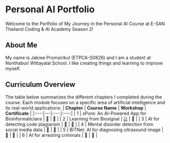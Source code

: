 # Personal AI Portfolio

Welcome to the Portfolio of My Journey in the Personal AI Course at E-SAN Thailand Coding & AI Academy Season 2!

## About Me
My name is Jakree Promsirikul (ETPCA-S0826) and I am a student at Nonthaburi Wittayalai School. I like creating things and learning to improve myself.

## Curriculum Overview
The table below summarizes the different chapters I completed during the course. Each module focuses on a specific area of artificial intelligence and its real-world applications:
| **Chapter** | **Course Name** | **Workshop** | **Certificate** |
|:---:|---|:---:|:---:|
| 1 | xPore: An AI-Powered App for Bioinformaticians | 🔄 | 🔄 |
| 2 | Learning from Biosignal | [☑](https://github.com/Beambeem1/Learning-from-Biosignal.git) | 🔄 |
| 3 | AI for detecting code plagiarism | 🔄  | 🔄 |
| 4 | Mental disorder detection from social media data | 🔄  | 🔄 |
| 5 | BiTNet: AI for diagnosing ultrasound image | 🔄  | 🔄 |
| 6 | AI for arresting criminals | 🔄  | 🔄 |
